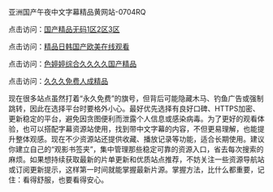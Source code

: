 亚洲国产午夜中文字幕精品黄网站-0704RQ

点击访问：<a href="https://gfd-5xg.pages.dev/">国产精品无码1区2区3区</a>

点击访问：<a href="https://fdhf-454.pages.dev/">精品日韩国产欧美在线观看</a>

点击访问：<a href="https://bered.pages.dev/">色婷婷综合久久久久国产精品</a>

点击访问：<a href="https://rtj-3zo.pages.dev/">久久久免费人成精品</a>


现在很多站点虽然打着“永久免费”的旗号，但背后可能隐藏木马、钓鱼广告或强制跳转，因此在选择平台时要格外小心。最好优先选择有良好口碑、HTTPS加密、更新稳定的平台，避免因贪图便利而泄露个人信息或感染病毒。为了更好的观看体验，也可以搭配字幕资源站使用，找到带中文字幕的内容，不但更易理解，也能提升整体观感。现在不少资源站还提供收藏、播放记录等功能，适合长期使用。建议你建立自己的“观影书签夹”，集中管理那些稳定可靠的资源入口，省去每次搜索的麻烦。如果想持续获取最新的片单更新和优质站点推荐，不妨关注一些资源导航站或订阅更新提示，这样第一时间就能掌握最新片源。掌握方法，比什么都重要，记住：看得舒服，也要看得安心。

<span style="display:none;">[Canonical link](https://github.com/W20250704/So1 ）</span>
